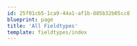 ```yaml
---
id: 25f01cb5-1ca9-44a1-af1b-885b32b05cc8
blueprint: page
title: 'All Fieldtypes'
template: fieldtypes/index
---
```

